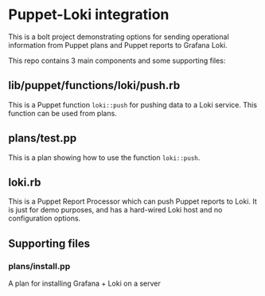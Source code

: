 # Puppet-Loki integration

This is a bolt project demonstrating options for sending operational information 
from Puppet plans and Puppet reports to Grafana Loki.

This repo contains 3 main components and some supporting files:

## lib/puppet/functions/loki/push.rb

This is a Puppet function `loki::push` for pushing data to a Loki service.
This function can be used from plans.

## plans/test.pp

This is a plan showing how to use the function `loki::push`.

## loki.rb

This is a Puppet Report Processor which can push Puppet reports to Loki.
It is just for demo purposes, and has a hard-wired
Loki host and no configuration options.

## Supporting files

### plans/install.pp

A plan for installing Grafana + Loki on a server
